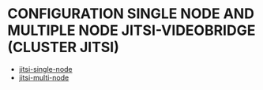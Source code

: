 # CONFIGURATION SINGLE NODE AND MULTIPLE NODE JITSI-VIDEOBRIDGE (CLUSTER JITSI)

- [jitsi-single-node](./jitsi-single-node/readme.md)
- [jitsi-multi-node](./jitsi-multi-node/readme.md)


